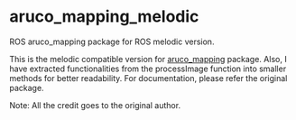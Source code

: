 # aruco_mapping_melodic
ROS aruco_mapping package for ROS melodic version.


This is the melodic compatible version for [aruco_mapping](http://wiki.ros.org/aruco_mapping) package. 
Also, I have extracted functionalities from the processImage function into smaller methods for better readability. 
For documentation, please refer the original package.

Note: All the credit goes to the original author. 
